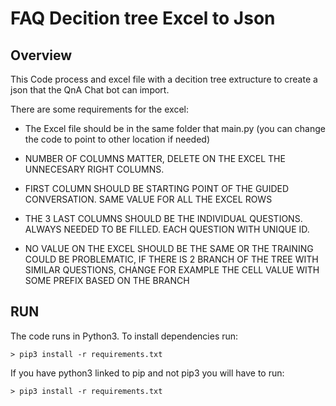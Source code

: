 # FAQ Decition tree Excel to Json 

## Overview
This Code process and excel file with a decition tree extructure to create a json that the QnA Chat bot can import.

There are some requirements for the excel:

 * The Excel file should be in the same folder that main.py (you can change the code to point to other location if needed)

 * NUMBER OF COLUMNS MATTER, DELETE ON THE EXCEL THE UNNECESARY RIGHT COLUMNS.

 * FIRST COLUMN SHOULD BE STARTING POINT OF THE GUIDED CONVERSATION. SAME VALUE FOR ALL THE EXCEL ROWS

 * THE 3 LAST COLUMNS SHOULD BE THE INDIVIDUAL QUESTIONS. ALWAYS NEEDED TO BE FILLED. EACH QUESTION WITH UNIQUE ID.

 * NO VALUE ON THE EXCEL SHOULD BE THE SAME OR THE TRAINING COULD BE PROBLEMATIC, IF THERE IS 2 BRANCH OF THE TREE WITH
    SIMILAR QUESTIONS, CHANGE FOR EXAMPLE THE CELL VALUE WITH SOME PREFIX BASED ON THE BRANCH

## RUN

The code runs in Python3. To install dependencies run:

    > pip3 install -r requirements.txt

If you have python3 linked to pip and not pip3 you will have to run:

    > pip3 install -r requirements.txt